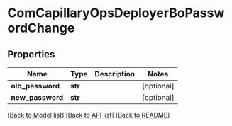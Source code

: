 # ComCapillaryOpsDeployerBoPasswordChange

## Properties
Name | Type | Description | Notes
------------ | ------------- | ------------- | -------------
**old_password** | **str** |  | [optional] 
**new_password** | **str** |  | [optional] 

[[Back to Model list]](../README.md#documentation-for-models) [[Back to API list]](../README.md#documentation-for-api-endpoints) [[Back to README]](../README.md)

